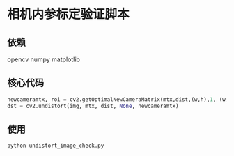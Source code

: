 # 相机内参标定验证脚本

## 依赖
opencv
numpy
matplotlib

## 核心代码
```python
newcameramtx, roi = cv2.getOptimalNewCameraMatrix(mtx,dist,(w,h),1, (w,h))
dst = cv2.undistort(img, mtx, dist, None, newcameramtx)
```

## 使用
```python
python undistort_image_check.py
```
